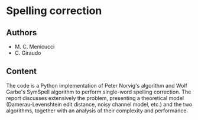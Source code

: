 # Spelling correction
## Authors
- M. C. Menicucci
- C. Giraudo
## Content
The code is a Python implementation of Peter Norvig's algorithm and Wolf Garbe's SymSpell algorithm to perform single-word spelling correction. The report discusses extensively the problem, presenting a theoretical model (Damerau-Levenshtein edit distance, noisy channel model, etc.) and the two algorithms, together with an analysis of their complexity and performance. 

